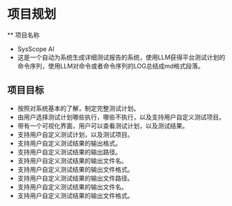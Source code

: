 # 项目规划
** 项目名称
- SysScope AI
- 这是一个自动为系统生成详细测试报告的系统，使用LLM获得平台测试计划的命令序列，使用LLM对命令或者命令序列的LOG总结成md格式段落。
## 项目目标
- 按照对系统基本的了解，制定完整测试计划。
- 由用户选择测试计划哪些执行，哪些不执行，以及支持用户自定义测试项目。
- 带有一个可视化界面，用户可以查看测试计划，以及测试结果。
- 支持用户自定义测试计划，以及测试项目。
- 支持用户自定义测试结果的输出格式。
- 支持用户自定义测试结果的输出路径。
- 支持用户自定义测试结果的输出文件名。
- 支持用户自定义测试结果的输出文件格式。
- 支持用户自定义测试结果的输出文件路径。
- 支持用户自定义测试结果的输出文件名。
- 支持用户自定义测试结果的输出文件格式。
